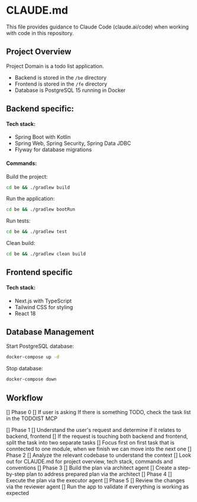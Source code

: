 # CLAUDE.md

This file provides guidance to Claude Code (claude.ai/code) when working with code in this repository.

## Project Overview

Project Domain is a todo list application.

- Backend is stored in the `/be` directory
- Frontend is stored in the `/fe` directory
- Database is PostgreSQL 15 running in Docker

## Backend specific:

#### Tech stack:

- Spring Boot with Kotlin
- Spring Web, Spring Security, Spring Data JDBC
- Flyway for database migrations

#### Commands:

Build the project:

```bash
cd be && ./gradlew build
```

Run the application:

```bash
cd be && ./gradlew bootRun
```

Run tests:

```bash
cd be && ./gradlew test
```

Clean build:

```bash
cd be && ./gradlew clean build
```

## Frontend specific

#### Tech stack:

- Next.js with TypeScript
- Tailwind CSS for styling
- React 18

## Database Management

Start PostgreSQL database:

```bash
docker-compose up -d
```

Stop database:

```bash
docker-compose down
```

## Workflow

[] Phase 0
    [] If user is asking If there is something TODO, check the task list in the TODOIST MCP

[] Phase 1
    [] Understand the user's request and determine if it relates to backend, frontend
    [] If the request is touching both backend and frontend, split the task into two separate tasks
    [] Focus first on first task that is conntected to one module, when we finish we can move into the next one
[] Phase 2
    [] Analyze the relevant codebase to understand the context
    [] Look out for CLAUDE.md for project overview, tech stack, commands and conventions
[] Phase 3
    [] Build the plan via architect agent
    [] Create a step-by-step plan to address prepared plan via the architect
[] Phase 4
    [] Execute the plan via the executor agent
[] Phase 5
    [] Review the changes via the reviewer agent
    [] Run the app to validate if everything is working as expected
